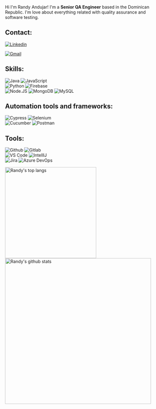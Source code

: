 

 Hi I'm Randy Andujar! I'm a **Senior QA Engineer** based in the Dominican Republic. I'm love about everything related with quality assurance and software testing. 
<br>

## Contact:

[![Linkedin](https://img.shields.io/badge/-Randy%20Andujar-4F97FF?style=for-the-badge&logo=Linkedin&logoColor=white&labelColor=101010)](https://www.linkedin.com/in/randy-andujar-4948639b/)

[![Gmail](https://img.shields.io/badge/-randujar.11@gmail.com-c14438?style=for-the-badge&logo=Gmail&logoColor=white&labelColor=101010)](mailto:randujar.11@gmail.com)


## Skills:

![Java](https://img.shields.io/badge/Java-007396?style=for-the-badge&logo=java&logoColor=white&labelColor=101010)
![JavaScript](https://img.shields.io/badge/JavaScript-F7DF1E?style=for-the-badge&logo=javascript&logoColor=white&labelColor=101010)</br>
![Python](https://img.shields.io/badge/Python-007395?style=for-the-badge&logo=python&logoColor=white&labelColor=101010)
![Firebase](https://img.shields.io/badge/Firebase-FFCA28?style=for-the-badge&logo=firebase&logoColor=white&labelColor=101010)</br>
![Node.JS](https://img.shields.io/badge/Node.JS-339933?style=for-the-badge&logo=node.js&logoColor=white&labelColor=101010)
![MongoDB](https://img.shields.io/badge/MongoDB-47A248?style=for-the-badge&logo=mongodb&logoColor=white&labelColor=101010)
![MySQL](https://img.shields.io/badge/MySQL-4479A1?style=for-the-badge&logo=mysql&logoColor=white&labelColor=111111)
</br>


## Automation tools and frameworks:

![Cypress](https://img.shields.io/badge/Cypress-4479A1?style=for-the-badge&logo=Cypress&logoColor=white&labelColor=101010)
![Selenium](https://img.shields.io/badge/Selenium-339933?style=for-the-badge&logo=Selenium&logoColor=white&labelColor=101010)</br>
![Cucumber](https://img.shields.io/badge/Cucumber-339933?style=for-the-badge&logo=Cucumber&logoColor=white&labelColor=101010)
![Postman](https://img.shields.io/badge/Postman-orange?style=for-the-badge&logo=Postman&logoColor=white&labelColor=101010)


## Tools:

![Github](https://img.shields.io/badge/Github-000025?style=for-the-badge&logo=Github&logoColor=white&labelColor=101010)
![Gitlab](https://img.shields.io/badge/Gitlab-orange?style=for-the-badge&logo=Gitlab&logoColor=white&labelColor=101010)</br>
![VS Code](https://img.shields.io/badge/VS%20Code-purple?style=for-the-badge&logo=Visual%20Studio%20Code&logoColor=white&labelColor=101010)
![IntellIJ](https://img.shields.io/badge/IntellIJe-4F97FF?style=for-the-badge&logo=intellij%20idea&logoColor=white&labelColor=101010)</br>
![Jira](https://img.shields.io/badge/Jira-D1D3CC?style=for-the-badge&logo=Jira&logoColor=white&labelColor=101010)
![Azure DevOps](https://img.shields.io/badge/Azure%20DevOps-2898E8?style=for-the-badge&logo=Azure-DevOps&logoColor=white&labelColor=101010)

<a href="https://github.com/randujar11/github-readme-stats">
<img width="300" height="auto" align="left" alt="Randy's top langs" 
src="https://github-readme-stats.vercel.app/api/top-langs/?username=randujar11&show_icons=true&theme=algolia&count_private=true" /></a> 

<a href="https://github.com/randujar11?tab=repositories">
<img width="480" height="auto" alt="Randy's github stats" 
src="https://github-readme-stats.vercel.app/api?username=randujar11&show_icons=true&theme=algolia&count_private=true" /></a>

  

<!--
**randujar11/randujar11** is a ✨ _special_ ✨ repository because its `README.md` (this file) appears on your GitHub profile.

Here are some ideas to get you started:

- 🔭 I’m currently working on ...
- 🌱 I’m currently learning ...
- 👯 I’m looking to collaborate on ...
- 🤔 I’m looking for help with ...
- 💬 Ask me about ...
- 📫 How to reach me: ...
- 😄 Pronouns: ...
- ⚡ Fun fact: ...
-->
